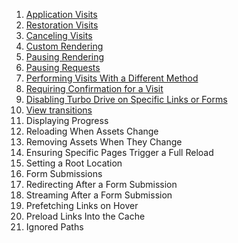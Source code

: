 
1. [Application Visits](/turbo/application_visits)
2. [Restoration Visits](/turbo/restoration_visits)
3. [Canceling Visits](/turbo/canceling_visits)
4. [Custom Rendering](/turbo/custom_rendering)
5. [Pausing Rendering](/turbo/pausing_rendering)
6. [Pausing Requests](/turbo/pausing_requests)
7. [Performing Visits With a Different Method](/turbo/performing_visits_with_a_different_method)
8. [Requiring Confirmation for a Visit](/turbo/requiring_confirmation_for_a_visit)
9. [Disabling Turbo Drive on Specific Links or Forms](/turbo/disabling_turbo_drive_on_specific_links_or_forms)
10. [View transitions](/turbo/view_transitions)
11. Displaying Progress
12. Reloading When Assets Change
13. Removing Assets When They Change
14. Ensuring Specific Pages Trigger a Full Reload
15. Setting a Root Location
16. Form Submissions
17. Redirecting After a Form Submission
18. Streaming After a Form Submission
19. Prefetching Links on Hover
20. Preload Links Into the Cache
21. Ignored Paths
